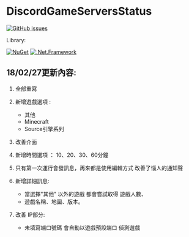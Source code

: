 # DiscordGameServersStatus

[![GitHub issues](https://img.shields.io/github/issues/InterfaceGUI/DiscordGameServersStatus.svg)](https://github.com/InterfaceGUI/DiscordGameServersStatus/issues)

Library:

[![NuGet](https://img.shields.io/myget/discord-net/v/Discord.Net.svg)](https://www.nuget.org/packages/Discord.Net)
[![.Net.Framework](https://img.shields.io/badge/.NET%20Framework-4.6.1-blue.svg)](https://www.microsoft.com/zh-tw/download/details.aspx?id=17718)


## 18/02/27更新內容: ##

1. 全部重寫

1. 新增遊戲選項 :

   - 其他
   - Minecraft
   - Source引擎系列

1. 改善介面
1. 新增時間選項 ： 10、20、30、60分鐘
1. 只有第一次運行會發訊息，再來都是使用編輯方式 改善了惱人的通知聲
1. 新增詳細訊息:
    - 當選擇"其他" 以外的遊戲 都會嘗試取得 遊戲人數、
    - 遊戲名稱、地圖、版本。
1. 改善 IP部分:
    - 未填寫端口號碼 會自動以遊戲預設端口 偵測遊戲
